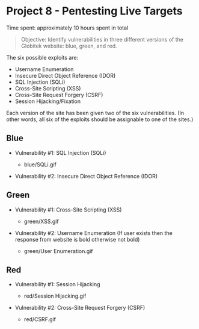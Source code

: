 # Project 8 - Pentesting Live Targets

Time spent: approximately 10 hours spent in total

> Objective: Identify vulnerabilities in three different versions of the Globitek website: blue, green, and red.

The six possible exploits are:
* Username Enumeration
* Insecure Direct Object Reference (IDOR)
* SQL Injection (SQLi)
* Cross-Site Scripting (XSS)
* Cross-Site Request Forgery (CSRF)
* Session Hijacking/Fixation

Each version of the site has been given two of the six vulnerabilities. (In other words, all six of the exploits should be assignable to one of the sites.)

## Blue

  - Vulnerability #1: SQL Injection (SQLi)
      - blue/SQLi.gif

  - Vulnerability #2: Insecure Direct Object Reference (IDOR)


## Green

  - Vulnerability #1: Cross-Site Scripting (XSS)
      - green/XSS.gif

  - Vulnerability #2: Username Enumeration (If user exists then the response from website is bold otherwise not bold)
    - green/User Enumeration.gif

## Red

  - Vulnerability #1: Session Hijacking
    - red/Session Hijacking.gif

  - Vulnerability #2: Cross-Site Request Forgery (CSRF)
    - red/CSRF.gif

